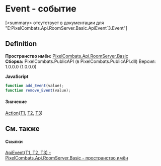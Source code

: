 # Event - событие


\[&lt;summary&gt; отсутствует в документации для "E:PixelCombats.Api.RoomServer.Basic.ApiEvent`3.Event"\]



## Definition
**Пространство имён:** <a href="299769b5-0515-f682-c4bd-afa5af18175d">PixelCombats.Api.RoomServer.Basic</a>  
**Сборка:** PixelCombats.PublicAPI (в PixelCombats.PublicAPI.dll) Версия: 1.0.0.0 (1.0.0.0)

**JavaScript**
``` JavaScript
function add_Event(value);
function remove_Event(value);
```



#### Значение
<a href="https://learn.microsoft.com/dotnet/api/system.action-3" target="_blank" rel="noopener noreferrer">Action</a>(<a href="238281e8-4e19-b6db-01f9-04b2da4c747f">T1</a>, <a href="238281e8-4e19-b6db-01f9-04b2da4c747f">T2</a>, <a href="238281e8-4e19-b6db-01f9-04b2da4c747f">T3</a>)

## См. также


#### Ссылки
<a href="238281e8-4e19-b6db-01f9-04b2da4c747f">ApiEvent(T1, T2, T3) - </a>  
<a href="299769b5-0515-f682-c4bd-afa5af18175d">PixelCombats.Api.RoomServer.Basic - пространство имён</a>  
